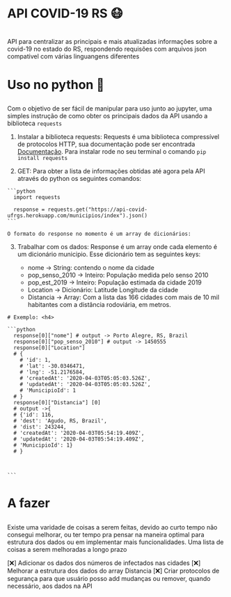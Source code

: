 # API COVID-19 RS 😷 <h1>

  API para centralizar as principais e mais atualizadas informações sobre a covid-19 no estado do RS, respondendo requisões com arquivos json compativel com várias linguangens diferentes

# Uso no python 🐍 <h2>

  Com o objetivo de ser fácil de manipular para uso junto ao jupyter, uma simples instrução de como obter os principais dados da API usando a biblioteca `requests`

  1. Instalar a biblioteca requests:
    Requests é uma biblioteca compressível de protocolos HTTP, sua documentação pode ser encontrada [Documentação](https://requests.readthedocs.io/en/master/). Para instalar rode no seu terminal o comando `pip install requests`

  2. GET:
    Para obter a lista de informações obtidas até agora pela API através do python os seguintes comandos:

    ```python
      import requests

      response = requests.get("https://api-covid-ufrgs.herokuapp.com/municipios/index").json()
    ```

    O formato do response no momento é um array de dicionários:

  3. Trabalhar com os dados:
    Response é um array onde cada elemento é um dicionário municipio. Esse dicionário tem as seguintes keys:

      * nome -> String: contendo o nome da cidade
      * pop_senso_2010 -> Inteiro: População medida pelo senso 2010
      * pop_est_2019 -> Inteiro: População estimada da cidade 2019
      * Location -> Dicionário: Latitude Longitude da cidade
      * Distancia -> Array: Com a lista das 166 cidades com mais de 10 mil habitantes com a distância rodoviária, em metros.

    # Exemplo: <h4>

    ```python
      response[0]["nome"] # output -> Porto Alegre, RS, Brazil
      response[0]["pop_senso_2010"] # output -> 1450555
      response[0]["Location"]
      # {
        # 'id': 1,
        # 'lat': -30.0346471,
        # 'lng': -51.2176584,
        # 'createdAt': '2020-04-03T05:05:03.526Z',
        # 'updatedAt': '2020-04-03T05:05:03.526Z',
        # 'MunicipioId': 1
      # }
      response[0]["Distancia"] [0]
      # output ->{
      # {'id': 116,
      # 'dest': 'Agudo, RS, Brazil',
      # 'dist': 243244,
      # 'createdAt': '2020-04-03T05:54:19.409Z',
      # 'updatedAt': '2020-04-03T05:54:19.409Z',
      # 'MunicipioId': 1}
      # }



    ```

# A fazer<h2>

  Existe uma varidade de coisas a serem feitas, devido ao curto tempo não consegui melhorar, ou ter tempo pra pensar na maneira optimal para estrutura dos dados ou em implementar mais funcionalidades. Uma lista de coisas a serem melhoradas a longo prazo

  [❌] Adicionar os dados dos números de infectados nas cidades
  [❌] Melhorar a estrutura dos dados do array Distancia
  [❌] Criar protocolos de segurança para que usuário posso add mudanças ou remover, quando necessário, aos dados na API
